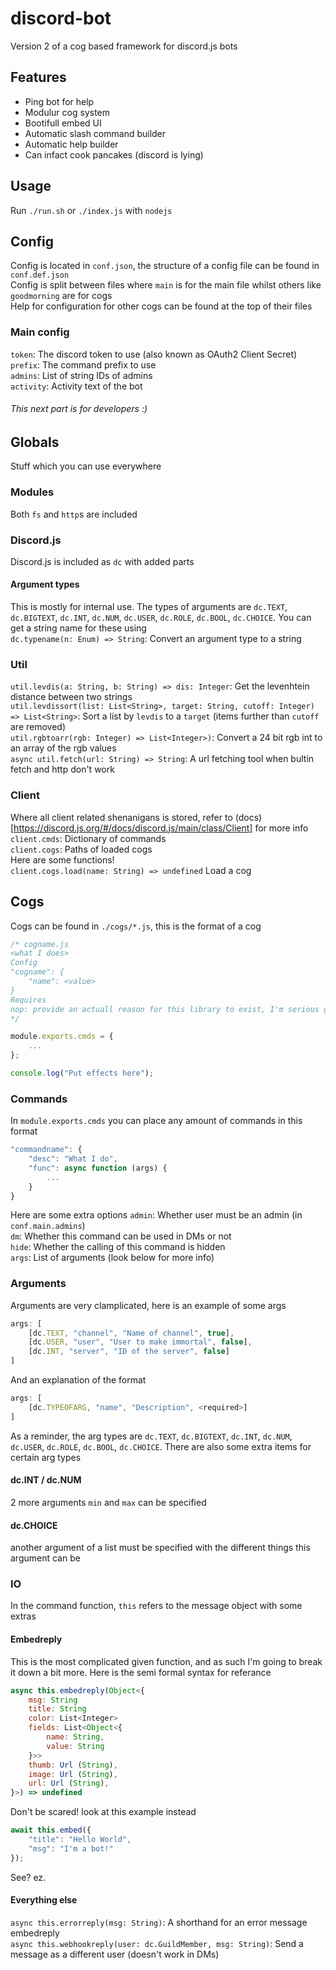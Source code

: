 # discord-bot
Version 2 of a cog based framework for discord.js bots  

## Features
* Ping bot for help
* Modulur cog system
* Bootifull embed UI
* Automatic slash command builder
* Automatic help builder
* Can infact cook pancakes (discord is lying)

## Usage
Run `./run.sh` or `./index.js` with `nodejs`

## Config
Config is located in `conf.json`, the structure of a config file can be found in `conf.def.json`  
Config is split between files where `main` is for the main file whilst others like `goodmorning` are for cogs  
Help for configuration for other cogs can be found at the top of their files  

### Main config
`token`: The discord token to use (also known as OAuth2 Client Secret)  
`prefix`: The command prefix to use  
`admins`: List of string IDs of admins  
`activity`: Activity text of the bot  

###### This next part is for developers :)

## Globals
Stuff which you can use everywhere

### Modules
Both `fs` and `http`s are included

### Discord.js
Discord.js is included as `dc` with added parts  
#### Argument types
This is mostly for internal use. The types of arguments are `dc.TEXT`, `dc.BIGTEXT`, `dc.INT`, `dc.NUM`, `dc.USER`, `dc.ROLE`, `dc.BOOL`, `dc.CHOICE`. You can get a string name for these using  
`dc.typename(n: Enum) => String`: Convert an argument type to a string

### Util
`util.levdis(a: String, b: String) => dis: Integer`: Get the levenhtein distance between two strings  
`util.levdissort(list: List<String>, target: String, cutoff: Integer) => List<String>`: Sort a list by `levdis` to a `target` (items further than `cutoff` are removed)  
`util.rgbtoarr(rgb: Integer) => List<Integer>)`: Convert a 24 bit rgb int to an array of the rgb values  
`async util.fetch(url: String) => String`: A url fetching tool when bultin fetch and http don't work  

### Client
Where all client related shenanigans is stored, refer to (docs)[https://discord.js.org/#/docs/discord.js/main/class/Client] for more info  
`client.cmds`: Dictionary of commands  
`client.cogs`: Paths of loaded cogs  
Here are some functions!  
`client.cogs.load(name: String) => undefined` Load a cog

## Cogs
Cogs can be found in `./cogs/*.js`, this is the format of a cog  
```js
/* cogname.js
<what I does>
Config
"cogname": {
	"name": <value>
}
Requires
nop: provide an actuall reason for this library to exist, I'm serious go onto npm, search nop, and tell me why this exists and why 42 other libraries depend on LITERALLY NOTHING whilst having FIVE THOUSAND, THREE HUNDRED AND FORTY SIX WEEKLY DOWNLODS. LIKE I CAN WRITE THIS CODE RIGHT HERE RIGHT NOW, 3, 2, 1, function nop(){}, wow i DID IT AAAAGH
*/

module.exports.cmds = {
	...
};

console.log("Put effects here");
```

### Commands
In `module.exports.cmds` you can place any amount of commands in this format  
```js
"commandname": {
	"desc": "What I do",
	"func": async function (args) {
		...
	}
}
```  
Here are some extra options
`admin`: Whether user must be an admin (in `conf.main.admins`)  
`dm`: Whether this command can be used in DMs or not  
`hide`: Whether the calling of this command is hidden  
`args`: List of arguments (look below for more info)

### Arguments
Arguments are very clamplicated, here is an example of some args  
```js
args: [
	[dc.TEXT, "channel", "Name of channel", true],
	[dc.USER, "user", "User to make immortal", false],
	[dc.INT, "server", "ID of the server", false]
]
```  
And an explanation of the format
```js
args: [
	[dc.TYPEOFARG, "name", "Description", <required>]
]
```
As a reminder, the arg types are `dc.TEXT`, `dc.BIGTEXT`, `dc.INT`, `dc.NUM`, `dc.USER`, `dc.ROLE`, `dc.BOOL`, `dc.CHOICE`. There are also some extra items for certain arg types  
#### dc.INT / dc.NUM
2 more arguments `min` and `max` can be specified
#### dc.CHOICE
another argument of a list must be specified with the different things this argument can be

### IO
In the command function, `this` refers to the message object with some extras
#### Embedreply
This is the most complicated given function, and as such I'm going to break it down a bit more. Here is the semi formal syntax for referance  
```js
async this.embedreply(Object<{
	msg: String
	title: String
	color: List<Integer>
	fields: List<Object<{
		name: String,
		value: String
	}>>
	thumb: Url (String),
	image: Url (String),
	url: Url (String),
}>) => undefined
```
Don't be scared! look at this example instead  
```js
await this.embed({
	"title": "Hello World",
	"msg": "I'm a bot!"
});
```
See? ez.
#### Everything else
`async this.errorreply(msg: String)`: A shorthand for an error message embedreply  
`async this.webhookreply(user: dc.GuildMember, msg: String)`: Send a message as a different user (doesn't work in DMs)

